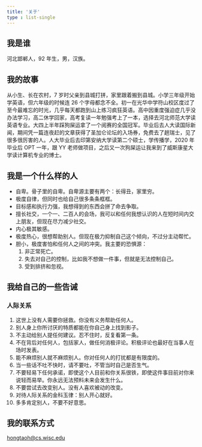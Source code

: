 ```yaml
---
title: '关于'
type : list-single
---
```


## 我是谁

河北邯郸人，92 年生，男，汉族。

## 我的故事

从小生、长在农村，7 岁时父亲到县城打拼，家里跟着搬到县城。小学三年级开始学英语，但六年级的时候连 26 个字母都念不全。初一在光华中学符山校区度过了至今最难忘的时光，几乎每天都跑到山上练习疯狂英语。高中因重度强迫症几乎没办法学习，高二休学回家，高考复读一年勉强考上了一本，选择去河北师范大学读英语专业。大四上半年踩狗屎运拿了一个阅赛的全国冠军。毕业后去人大读国际新闻，期间凭一篇连夜赶的文章获得了圣加仑论坛的入场券，免费去了趟瑞士，见了很多很厉害的人。人大毕业后去印第安纳大学读第二个硕士，学传播学，2020 年毕业后 OPT 一年，跟 YY 老师做项目，之后又一次狗屎运让我来到了威斯康星大学读计算机专业的博士。

## 我是一个什么样的人

- 自卑。骨子里的自卑。自卑源主要有两个：长得丑，家里穷。
- 极度自律，但同时也给自己很多条条框框。
- 目标感和执行力强，我想得到的东西会拼了命去争取。
- 擅长社交，一个一、二百人的会场，我可以和任何我想认识的人在短时间内交上朋友，但现在尽力减少社交。
- 内心极其敏感。
- 极度热心，很想帮助别人。但现在极力抑制自己这个倾向，不过分主动帮忙。
- 胆小，极度害怕和任何人之间的冲突。我主要的恐惧源：
  1. 非正常死亡。
  2. 失去对自己的控制，比如我不想做一件事，但就是无法控制自己。
  3. 受到排挤和忽视。

## 我给自己的一些告诫

### 人际关系

1. 这世上没有人需要你拯救。你没有义务帮助任何人。
2. 别人身上你所讨厌的特质都能在你自己身上找到影子。
3. 不主动给别人提任何建议。忍不住时，反复看第一条。
4. 不在背后对任何人，包括家人，做任何消极评论。积极评论也最好在当事人在场时发表。
5. 能不麻烦别人就不麻烦别人。你对任何人的打扰都是有限度的。
6. 当一些话不吐不快时，请不要吐，不管当时自己是否生气。
7. 不要轻易下任何承诺，即使这个人目前和你关系很铁，即使这件事目前对你来说轻而易举。你永远无法预料未来会发生什么。
8. 不要尝试去改变别人。没有人喜欢被动的改变。
9. 对待人际关系的金科玉律：别人开心就好。
10. 多多肯定别人，不要不好意思。

## 我的联系方式

hongtaoh@cs.wisc.edu


